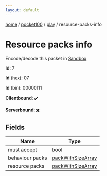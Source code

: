 ```yaml
---
layout: default
---
```


[home](/)  /  [pocket100](/protocol/pocket100)  /  [play](/protocol/pocket100/play)  /  resource-packs-info

# Resource packs info

Encode/decode this packet in [Sandbox](../../../sandbox/pocket100#play.resource_packs_info)

**Id**: 7

**Id** (hex): 07

**Id** (bin): 00000111

**Clientbound**: ✔️

**Serverbound**: ✖️

## Fields

Name | Type
---|---
must accept | bool
behaviour packs | [packWithSizeArray](/protocol/pocket100/arrays)
resource packs | [packWithSizeArray](/protocol/pocket100/arrays)
